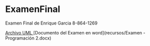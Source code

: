 # ExamenFinal
 Examen Final de Enrique Garcia 8-864-1269

[Archivo UML ](recursos/examen_uml.gif)
[Documento del Examen en word](recursos/Examen - Programación 2.docx)
